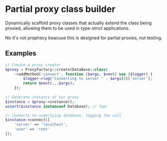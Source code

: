 # Partial proxy class builder

Dynamically scaffold proxy classes that actually extend the class being proxied,
allowing them to be used in type-strict applications.

No it's not prophecy beacuse this is designed for partial proxies, not testing.

## Examples

```php
// Create a proxy creator
$proxy = ProxyFactory::create(DataBase::class)
    ->addMethod('connect', function ($args, $next) use ($logger) {
        $logger->log("Connecting to server " . $args[0]['server'];
        return $next(...$args);
    });
    
// Generate instance of our proxy
$instance = $proxy->instance();
assert($instance instanceof Database); // Yep!

// Connects to underlying database, logging the call
$instance->connect([
    'server' => 'localhost',
    'user' => 'root'
]);
```
